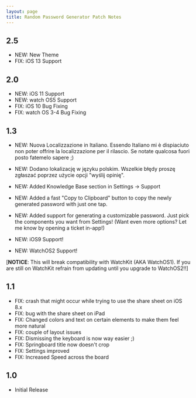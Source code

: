 ```yaml
---
layout: page
title: Random Password Generator Patch Notes
---
```


## 2.5

- NEW: New Theme
- FIX: iOS 13 Support

## 2.0

- NEW: iOS 11 Support
- NEW:  watch OS5 Support
- FIX: iOS 10 Bug Fixing
- FIX: watch OS 3-4 Bug Fixing

## 1.3

- NEW: Nuova Localizzazione in Italiano. Essendo Italiano mi è dispiaciuto non poter offrire la localizzazione per il rilascio. Se notate qualcosa fuori posto fatemelo sapere ;)
- NEW: Dodano lokalizację w języku polskim. Wszelkie błędy proszę zgłaszać poprzez użycie opcji "wyślij opinię".
- NEW: Added Knowledge Base section in Settings -> Support
- NEW: Added a fast "Copy to Clipboard" button to copy the newly generated password with just one tap.
- NEW: Added support for generating a customizable password. Just pick the components you want from Settings! (Want even more options? Let me know by opening a ticket in-app!)
- NEW: iOS9 Support!

- NEW: WatchOS2 Support!

[**NOTICE**: This will break compatibility with WatchKit (AKA WatchOS1). If you are still on WatchKit refrain from updating until you upgrade to WatchOS2!!]


## 1.1

* FIX: crash that might occur while trying to use the share sheet on iOS 8.x
* FIX: bug with the share sheet on iPad
* FIX: Changed colors and text on certain elements to make them feel more natural
* FIX: couple of layout issues
* FIX: Dismissing the keyboard is now way easier ;)
* FIX: Springboard title now doesn't crop
* FIX: Settings improved
* FIX: Increased Speed across the board

## 1.0

- Initial Release
